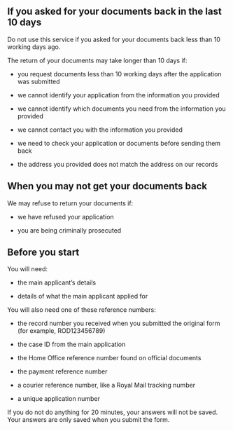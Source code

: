 ## If you asked for your documents back in the last 10 days


Do not use this service if you asked for your documents back less than 10 working days ago.

The return of your documents may take longer than 10 days if:
- you request documents less than 10 working days after the application was submitted

- we cannot identify your application from the information you provided

- we cannot identify which documents you need from the information you provided

- we cannot contact you with the information you provided

- we need to check your application or documents before sending them back

- the address you provided does not match the address on our records

## When you may not get your documents back

We may refuse to return your documents if:

- we have refused your application

- you are being criminally prosecuted

## Before you start 

You will need:

- the main applicant’s details

- details of what the main applicant applied for

You will also need one of these reference numbers:

- the record number you received when you submitted the original form (for example, ROD123456789)

- the case ID from the main application

- the Home Office reference number found on official documents

- the payment reference number

- a courier reference number, like a Royal Mail tracking number

- a unique application number

If you do not do anything for 20 minutes, your answers will not be saved. Your answers are only saved when you submit the form.
